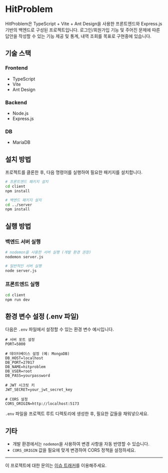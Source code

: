 # HitProblem

HitProblem은 TypeScript + Vite + Ant Design을 사용한 프론트엔드와 Express.js 기반의 백엔드로 구성된 프로젝트입니다.
로그인/회원가입 기능 및 주어진 문제에 따른 답안을 작성할 수 있는 기능 제공 및 통계, 내역 조회를 목표로 구현중에 있습니다.

## 기술 스택

### Frontend
- TypeScript
- Vite
- Ant Design

### Backend
- Node.js
- Express.js

### DB
- MariaDB

## 설치 방법

프로젝트를 클론한 후, 다음 명령어를 실행하여 필요한 패키지를 설치합니다.

```sh
# 프론트엔드 패키지 설치
cd client
npm install

# 백엔드 패키지 설치
cd ../server
npm install
```

## 실행 방법

### 백엔드 서버 실행

```sh
# nodemon을 사용한 서버 실행 (개발 환경 권장)
nodemon server.js

# 일반적인 서버 실행
node server.js
```

### 프론트엔드 실행

```sh
cd client
npm run dev
```

## 환경 변수 설정 (.env 파일)

다음은 `.env` 파일에서 설정할 수 있는 환경 변수 예시입니다.

```
# 서버 포트 설정
PORT=5000

# 데이터베이스 설정 (예: MongoDB)
DB_HOST=localhost
DB_PORT=27017
DB_NAME=hitproblem
DB_USER=root
DB_PASS=yourpassword

# JWT 시크릿 키
JWT_SECRET=your_jwt_secret_key

# CORS 설정
CORS_ORIGIN=http://localhost:5173
```

`.env` 파일을 프로젝트 루트 디렉토리에 생성한 후, 필요한 값들을 채워넣으세요.

## 기타
- 개발 환경에서는 `nodemon`을 사용하여 변경 사항을 자동 반영할 수 있습니다.
- `CORS_ORIGIN` 값을 필요에 맞게 변경하여 CORS 정책을 설정하세요.

---

이 프로젝트에 대한 문의는 [이슈 트래커](https://github.com/lim-choice/hitproblem/issues)를 이용해주세요.

